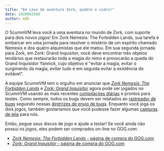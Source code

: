 ```yaml
---
title: "Em caso de aventura Zork, quebre o vidro!"
date: 1420983360
author: md5
---
```


O ScummVM leva você a uma aventura no mundo de Zork, com suporte para dois novos jogos! Em Zork Nemesis: The Forbidden Lands, sua tarefa é embarcar em uma jornada para resolver o mistério de um espírito chamado Nemesis e dos quatro alquimistas que ele matou. Em sua segunda jornada para Zork, em Zork: Grand Inquisitor, você deve encontrar três objetos lendários que restaurarão toda a magia do reino e provocarão a queda do Grand Inquisidor Yannick, cujo objetivo é "evitar a magia, evitar o surgimento da magia, evitar tudo e em seguida evitar a existência do evitável".

A equipe ScummVM tem o orgulho em anunciar que [*Zork Nemesis: The Forbidden Lands*](http://www.mobygames.com/game/windows/zork-nemesis-the-forbidden-lands) e [*Zork: Grand Inquisitor*](http://www.mobygames.com/game/windows/zork-grand-inquisitor) agora pode ser jogados no ScummVM usando as mais recentes [compilações diárias](/downloads/#daily) e prontos para testes. Como sempre, todos os bugs devem ser relatados ao [rastreador de bugs](http://bugs.scummvm.org/) seguindo nossas [diretrizes de envio de bugs](/faq/#question.report-bugs). Enquanto você joga os dois jogos, também gostaríamos que você pudesse fazer algumas [capturas de tela](http://wiki.scummvm.org/index.php/Screenshots) para nós.

Então, pegue seus discos de jogo e ajude a testar! Se você ainda não possui os jogos, eles podem ser comprados on-line no GOG.com:

*   [*Zork Nemesis: The Forbidden Lands* - página de compra do GOG.com](http://www.gog.com/game/zork_nemesis_the_forbidden_lands?pp=22d200f8670dbdb3e253a90eee5098477c95c23d)
*   [*Zork: Grand Inquisitor* - página de compra do GOG.com](http://www.gog.com/game/zork_grand_inquisitor?pp=22d200f8670dbdb3e253a90eee5098477c95c23d)
